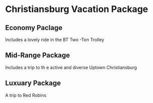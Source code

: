 # Christiansburg Vacation Package

## Economy Paclage

Includes a lovely ride in the BT Two -Ton Trolley


## Mid-Range Package

Includes a trip to th e active and diverse Uptown Christiansburg

## Luxuary Package

A trip to Red Robins 